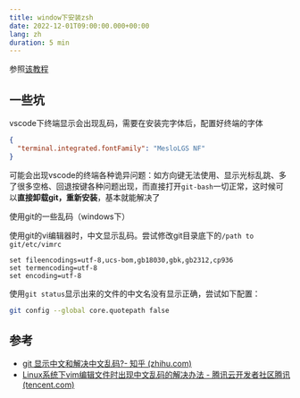 ```yaml
---
title: window下安装zsh
date: 2022-12-01T09:00:00.000+00:00
lang: zh
duration: 5 min
---
```


参照[该教程](https://zhuanlan.zhihu.com/p/455925403)

## 一些坑

vscode下终端显示会出现乱码，需要在安装完字体后，配置好终端的字体

```json
{
  "terminal.integrated.fontFamily": "MesloLGS NF"
}
```

可能会出现vscode的终端各种诡异问题：如方向键无法使用、显示光标乱跳、多了很多空格、回退按键各种问题出现，而直接打开`git-bash`一切正常，这时候可以**直接卸载git，重新安装**，基本就能解决了 

使用git的一些乱码（windows下）

使用git的vi编辑器时，中文显示乱码。尝试修改git目录底下的`/path to git/etc/vimrc`

```
set fileencodings=utf-8,ucs-bom,gb18030,gbk,gb2312,cp936
set termencoding=utf-8
set encoding=utf-8
```

使用`git status`显示出来的文件的中文名没有显示正确，尝试如下配置：

```bash
git config --global core.quotepath false
```

## 参考

- [git 显示中文和解决中文乱码?- 知乎 (zhihu.com)](https://zhuanlan.zhihu.com/p/133706032)
- [Linux系统下vim编辑文件时出现中文乱码的解决办法 - 腾讯云开发者社区腾讯(tencent.com)](https://cloud.tencent.com/developer/article/1920588)